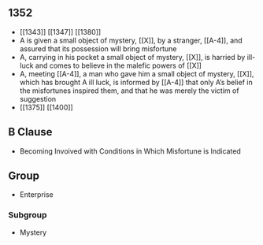 ## 1352
- [[1343]] [[1347]] [[1380]] 
- A is given a small object of mystery, [[X]], by a stranger, [[A-4]], and assured that its possession will bring misfortune
- A, carrying in his pocket a small object of mystery, [[X]], is harried by ill-luck and comes to believe in the malefic powers of [[X]]
- A, meeting [[A-4]], a man who gave him a small object of mystery, [[X]], which has brought A ill luck, is informed by [[A-4]] that only A’s belief in the misfortunes inspired them, and that he was merely the victim of suggestion
- [[1375]] [[1400]] 

## B Clause
- Becoming Invoived with Conditions in Which Misfortune is Indicated

## Group
- Enterprise

### Subgroup
- Mystery


